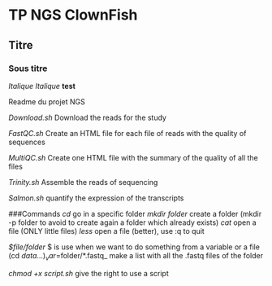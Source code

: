 # TP NGS ClownFish

## Titre
### Sous titre
*Italique*
_Italique_
**test**

Readme du projet NGS


_Download.sh_
Download the reads for the study

_FastQC.sh_
Create an HTML file for each file of reads with the quality of sequences

_MultiQC.sh_
Create one HTML file with the summary of the quality of all the files

_Trinity.sh_
Assemble the reads of sequencing

_Salmon.sh_
quantify the expression of the transcripts


###Commands
_cd_ go in a specific folder
_mkdir folder_ create a folder (mkdir -p folder to avoid to create again a folder which already exists) 
_cat_ open a file (ONLY little files)
_less_ open a file (better), use :q to quit

_$file/folder_ $ is use when we want to do something from a variable or a file (cd $data ...)
_var=$folder/*.fastq_ make a list with all the .fastq files of the folder

_chmod +x script.sh_ give the right to use a script 







